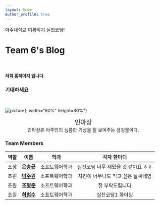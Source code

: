```yaml
---
layout: home
author_profile: true
---
```


<p style="font-size : 15px">아주대학교 여름학기 실전코딩!</p>

# Team 6's Blog

<br/>

#### 저희 홈페이지 입니다.

### 기대하세요

<br>

![picture](https://user-images.githubusercontent.com/62550918/124729730-a93fbd00-df4b-11eb-9427-c9b4a87fe400.jpeg){: width="80%" height=80%"}

 <p style="text-align : center;">
    <span style="font-size : 20px;">인마상</span>
    <br>
    <span style="font-size: 15px;">인마상은 아주인의 늠름한 기상을 잘 보여주는 상징물이다.</span>
 </p>

### Team Members

| 역할 |                        이름                         |      학과      |             각자 한마디             |
| :--: | :-------------------------------------------------: | :------------: | :---------------------------------: |
| 조장 | [**은승균**](https://dmstmdrbs.github.io/seunggyun) | 소프트웨어학과 | 실전코딩 너무 재밌을 것 같아요 ㅎㅎ |
| 조원 |  [**박주원**](https://dmstmdrbs.github.io/joowon)   | 소프트웨어학과 | 치킨이 너무나도 먹고 싶은 날씨네영  |
| 조원 | [**조형준**](https://dmstmdrbs.github.io/hyungjun)  | 소프트웨어학과 |           잘 부탁드립니다           |
| 조원 |  [**허범수**](https://dmstmdrbs.github.io/beomsoo)  | 소프트웨어학과 |          실전코딩1 화이팅           |
